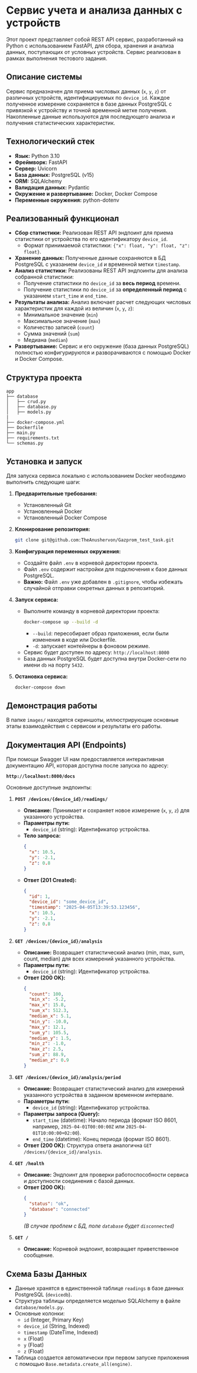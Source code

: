 # Сервис учета и анализа данных с устройств

Этот проект представляет собой REST API сервис, разработанный на Python с использованием FastAPI, для сбора, хранения и анализа данных, поступающих от условных устройств. Сервис реализован в рамках выполнения тестового задания.

## Описание системы

Сервис предназначен для приема числовых данных (`x`, `y`, `z`) от различных устройств, идентифицируемых по `device_id`. Каждое полученное измерение сохраняется в базе данных PostgreSQL с привязкой к устройству и точной временной метке получения. Накопленные данные используются для последующего анализа и получения статистических характеристик.

## Технологический стек

* **Язык:** Python 3.10
* **Фреймворк:** FastAPI
* **Сервер:** Uvicorn
* **База данных:** PostgreSQL (v15)
* **ORM:** SQLAlchemy
* **Валидация данных:** Pydantic
* **Окружение и развертывание:** Docker, Docker Compose
* **Переменные окружения:** python-dotenv

## Реализованный функционал 

* **Сбор статистики:** Реализован REST API эндпоинт для приема статистики от устройства по его идентификатору `device_id`.
    * Формат принимаемой статистики: `{"x": float, "y": float, "z": float}`.
* **Хранение данных:** Полученные данные сохраняются в БД PostgreSQL с указанием `device_id` и временной метки `timestamp`.
* **Анализ статистики:** Реализованы REST API эндпоинты для анализа собранной статистики:
    * Получение статистики по `device_id` за **весь период** времени.
    * Получение статистики по `device_id` за **определенный период** с указанием `start_time` и `end_time`.
* **Результаты анализа:** Анализ включает расчет следующих числовых характеристик для каждой из величин (`x`, `y`, `z`):
    * Минимальное значение (`min`)
    * Максимальное значение (`max`)
    * Количество записей (`count`)
    * Сумма значений (`sum`)
    * Медиана (`median`)
* **Развертывание:** Сервис и его окружение (база данных PostgreSQL) полностью конфигурируются и разворачиваются с помощью Docker и Docker Compose.

## Структура проекта
```
app
├── database
│   ├── crud.py
│   ├── database.py
│   ├── models.py
|
├── docker-compose.yml
├── Dockerfile
├── main.py
├── requirements.txt
└── schemas.py
```

## Установка и запуск

Для запуска сервиса локально с использованием Docker необходимо выполнить следующие шаги:

1.  **Предварительные требования:**
    * Установленный Git
    * Установленный Docker
    * Установленный Docker Compose

2.  **Клонирование репозитория:**
    ```bash
    git clone git@github.com:TheAnushervon/Gazprom_test_task.git
    ```

3.  **Конфигурация переменных окружения:**
    * Создайте файл `.env` в корневой директории проекта.
    * Файл `.env` содержит настройки для подключения к базе данных PostgreSQL. 
    * **Важно:** Файл `.env` уже добавлен в `.gitignore`, чтобы избежать случайной отправки секретных данных в репозиторий.

4.  **Запуск сервиса:**
    * Выполните команду в корневой директории проекта:
        ```bash
        docker-compose up --build -d
        ```
        * `--build`: пересобирает образ приложения, если были изменения в коде или Dockerfile.
        * `-d`: запускает контейнеры в фоновом режиме.
    * Сервис будет доступен по адресу: `http://localhost:8000`
    * База данных PostgreSQL будет доступна внутри Docker-сети по имени `db` на порту `5432`.

5.  **Остановка сервиса:**
    ```bash
    docker-compose down
    ```
## Демонстрация работы

В папке `images/` находятся скриншоты, иллюстрирующие основные этапы взаимодействия с сервисом и результаты его работы.


## Документация API (Endpoints)

При помощи Swagger UI нам предоставляется интерактивная документацию API, которая доступна после запуска по адресу:

**`http://localhost:8000/docs`**

Основные доступные эндпоинты:

1.  **`POST /devices/{device_id}/readings/`**
    * **Описание:** Принимает и сохраняет новое измерение (`x`, `y`, `z`) для указанного устройства.
    * **Параметры пути:**
        * `device_id` (string): Идентификатор устройства.
    * **Тело запроса:**
        ```json
        {
          "x": 10.5,
          "y": -2.1,
          "z": 0.8
        }
        ```
    * **Ответ (201 Created):**
        ```json
        {
          "id": 1,
          "device_id": "some_device_id",
          "timestamp": "2025-04-05T13:39:53.123456",
          "x": 10.5,
          "y": -2.1,
          "z": 0.8
        }
        ```

2.  **`GET /devices/{device_id}/analysis`**
    * **Описание:** Возвращает статистический анализ (min, max, sum, count, median) для всех измерений указанного устройства.
    * **Параметры пути:**
        * `device_id` (string): Идентификатор устройства.
    * **Ответ (200 OK):**
        ```json
        {
          "count": 100,
          "min_x": -5.2,
          "max_x": 15.8,
          "sum_x": 512.3,
          "median_x": 5.1,
          "min_y": -10.0,
          "max_y": 12.1,
          "sum_y": 105.5,
          "median_y": 1.5,
          "min_z": -1.0,
          "max_z": 2.5,
          "sum_z": 88.9,
          "median_z": 0.9
        }

3.  **`GET /devices/{device_id}/analysis/period`**
    * **Описание:** Возвращает статистический анализ для измерений указанного устройства в заданном временном интервале.
    * **Параметры пути:**
        * `device_id` (string): Идентификатор устройства.
    * **Параметры запроса (Query):**
        * `start_time` (datetime): Начало периода (формат ISO 8601, например, `2025-04-01T00:00:00Z` или `2025-04-01T10:00:00+02:00`).
        * `end_time` (datetime): Конец периода (формат ISO 8601).
    * **Ответ (200 OK):** Структура ответа аналогична `GET /devices/{device_id}/analysis`.

4.  **`GET /health`**
    * **Описание:** Эндпоинт для проверки работоспособности сервиса и доступности соединения с базой данных.
    * **Ответ (200 OK):**
        ```json
        {
          "status": "ok",
          "database": "connected"
        }
        ```
        *(В случае проблем с БД, поле `database` будет `disconnected`)*

5.  **`GET /`**
    * **Описание:** Корневой эндпоинт, возвращает приветственное сообщение.

## Схема Базы Данных

* Данные хранятся в единственной таблице `readings` в базе данных PostgreSQL (`devicedb`).
* Структура таблицы определяется моделью SQLAlchemy в файле `database/models.py`.
* Основные колонки:
    * `id` (Integer, Primary Key)
    * `device_id` (String, Indexed)
    * `timestamp` (DateTime, Indexed)
    * `x` (Float)
    * `y` (Float)
    * `z` (Float)
* Таблица создается автоматически при первом запуске приложения с помощью `Base.metadata.create_all(engine)`. 
